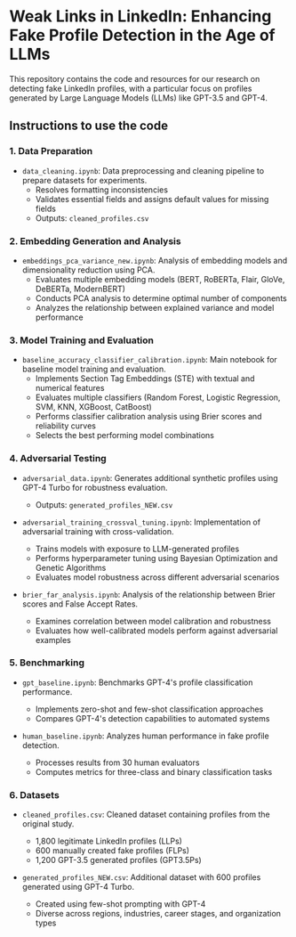 # Weak Links in LinkedIn: Enhancing Fake Profile Detection in the Age of LLMs

This repository contains the code and resources for our research on detecting fake LinkedIn profiles, with a particular focus on profiles generated by Large Language Models (LLMs) like GPT-3.5 and GPT-4.

## Instructions to use the code

### 1. Data Preparation
* `data_cleaning.ipynb`: Data preprocessing and cleaning pipeline to prepare datasets for experiments.
   * Resolves formatting inconsistencies
   * Validates essential fields and assigns default values for missing fields
   * Outputs: `cleaned_profiles.csv`

### 2. Embedding Generation and Analysis
* `embeddings_pca_variance_new.ipynb`: Analysis of embedding models and dimensionality reduction using PCA.
   * Evaluates multiple embedding models (BERT, RoBERTa, Flair, GloVe, DeBERTa, ModernBERT)
   * Conducts PCA analysis to determine optimal number of components
   * Analyzes the relationship between explained variance and model performance

### 3. Model Training and Evaluation
* `baseline_accuracy_classifier_calibration.ipynb`: Main notebook for baseline model training and evaluation.
   * Implements Section Tag Embeddings (STE) with textual and numerical features
   * Evaluates multiple classifiers (Random Forest, Logistic Regression, SVM, KNN, XGBoost, CatBoost)
   * Performs classifier calibration analysis using Brier scores and reliability curves
   * Selects the best performing model combinations

### 4. Adversarial Testing
* `adversarial_data.ipynb`: Generates additional synthetic profiles using GPT-4 Turbo for robustness evaluation.
   * Outputs: `generated_profiles_NEW.csv`


* `adversarial_training_crossval_tuning.ipynb`: Implementation of adversarial training with cross-validation.
   * Trains models with exposure to LLM-generated profiles
   * Performs hyperparameter tuning using Bayesian Optimization and Genetic Algorithms
   * Evaluates model robustness across different adversarial scenarios

* `brier_far_analysis.ipynb`: Analysis of the relationship between Brier scores and False Accept Rates.
   * Examines correlation between model calibration and robustness
   * Evaluates how well-calibrated models perform against adversarial examples

### 5. Benchmarking
* `gpt_baseline.ipynb`: Benchmarks GPT-4's profile classification performance.
   * Implements zero-shot and few-shot classification approaches
   * Compares GPT-4's detection capabilities to automated systems

* `human_baseline.ipynb`: Analyzes human performance in fake profile detection.
   * Processes results from 30 human evaluators
   * Computes metrics for three-class and binary classification tasks

### 6. Datasets
* `cleaned_profiles.csv`: Cleaned dataset containing profiles from the original study.
   * 1,800 legitimate LinkedIn profiles (LLPs)
   * 600 manually created fake profiles (FLPs)
   * 1,200 GPT-3.5 generated profiles (GPT3.5Ps)

* `generated_profiles_NEW.csv`: Additional dataset with 600 profiles generated using GPT-4 Turbo.
   * Created using few-shot prompting with GPT-4
   * Diverse across regions, industries, career stages, and organization types
